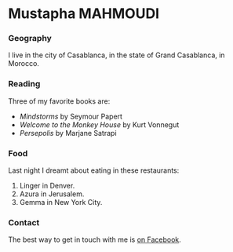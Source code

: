 # Mustapha MAHMOUDI

### Geography

I live in the city of Casablanca, in the state of Grand Casablanca, in Morocco.

### Reading

Three of my favorite books are:

- *Mindstorms* by Seymour Papert
- *Welcome to the Monkey House* by Kurt Vonnegut
- *Persepolis* by Marjane Satrapi

### Food

Last night I dreamt about eating in these restaurants:

1. Linger in Denver.
2. Azura in Jerusalem.
3. Gemma in New York City.

### Contact

The best way to get in touch with me is [on Facebook](https://facebook.com/mustapha.mhmd).
